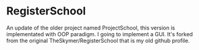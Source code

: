 # RegisterSchool
An update of the older project named ProjectSchool, this version is implementated with OOP paradigm. I going to implement a GUI.
It's forked from the original TheSkymer/RegisterSchool that is my old github profile.
